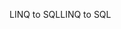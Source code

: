 <span data-ttu-id="1bc74-101">LINQ to SQL</span><span class="sxs-lookup"><span data-stu-id="1bc74-101">LINQ to SQL</span></span>